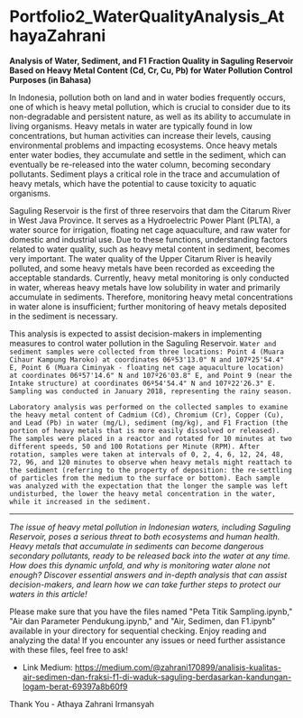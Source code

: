 # Portfolio2_WaterQualityAnalysis_AthayaZahrani
**Analysis of Water, Sediment, and F1 Fraction Quality in Saguling Reservoir Based on Heavy Metal Content (Cd, Cr, Cu, Pb) for Water Pollution Control Purposes (in Bahasa)**

In Indonesia, pollution both on land and in water bodies frequently occurs, one of which is heavy metal pollution, which is crucial to consider due to its non-degradable and persistent nature, as well as its ability to accumulate in living organisms. Heavy metals in water are typically found in low concentrations, but human activities can increase their levels, causing environmental problems and impacting ecosystems. Once heavy metals enter water bodies, they accumulate and settle in the sediment, which can eventually be re-released into the water column, becoming secondary pollutants. Sediment plays a critical role in the trace and accumulation of heavy metals, which have the potential to cause toxicity to aquatic organisms.

Saguling Reservoir is the first of three reservoirs that dam the Citarum River in West Java Province. It serves as a Hydroelectric Power Plant (PLTA), a water source for irrigation, floating net cage aquaculture, and raw water for domestic and industrial use. Due to these functions, understanding factors related to water quality, such as heavy metal content in sediment, becomes very important. The water quality of the Upper Citarum River is heavily polluted, and some heavy metals have been recorded as exceeding the acceptable standards. Currently, heavy metal monitoring is only conducted in water, whereas heavy metals have low solubility in water and primarily accumulate in sediments. Therefore, monitoring heavy metal concentrations in water alone is insufficient; further monitoring of heavy metals deposited in the sediment is necessary.

This analysis is expected to assist decision-makers in implementing measures to control water pollution in the Saguling Reservoir. `Water and sediment samples were collected from three locations: Point 4 (Muara Cihaur Kampung Maroko) at coordinates 06º53'13.0" N and 107º25'54.4" E, Point 6 (Muara Ciminyak - floating net cage aquaculture location) at coordinates 06º57'14.6" N and 107º26'03.8" E, and Point 9 (near the Intake structure) at coordinates 06º54'54.4" N and 107º22'26.3" E. Sampling was conducted in January 2018, representing the rainy season.`

`Laboratory analysis was performed on the collected samples to examine the heavy metal content of Cadmium (Cd), Chromium (Cr), Copper (Cu), and Lead (Pb) in water (mg/L), sediment (mg/kg), and F1 Fraction (the portion of heavy metals that is more easily dissolved or released). The samples were placed in a reactor and rotated for 10 minutes at two different speeds, 50 and 100 Rotations per Minute (RPM). After rotation, samples were taken at intervals of 0, 2, 4, 6, 12, 24, 48, 72, 96, and 120 minutes to observe when heavy metals might reattach to the sediment (referring to the property of deposition: the re-settling of particles from the medium to the surface or bottom). Each sample was analyzed with the expectation that the longer the sample was left undisturbed, the lower the heavy metal concentration in the water, while it increased in the sediment.`

---

_The issue of heavy metal pollution in Indonesian waters, including Saguling Reservoir, poses a serious threat to both ecosystems and human health. Heavy metals that accumulate in sediments can become dangerous secondary pollutants, ready to be released back into the water at any time. How does this dynamic unfold, and why is monitoring water alone not enough? Discover essential answers and in-depth analysis that can assist decision-makers, and learn how we can take further steps to protect our waters in this article!_

Please make sure that you have the files named "Peta Titik Sampling.ipynb," "Air dan Parameter Pendukung.ipynb," and "Air, Sedimen, dan F1.ipynb" available in your directory for sequential checking. Enjoy reading and analyzing the data! If you encounter any issues or need further assistance with these files, feel free to ask!

- Link Medium: https://medium.com/@zahrani170899/analisis-kualitas-air-sedimen-dan-fraksi-f1-di-waduk-saguling-berdasarkan-kandungan-logam-berat-69397a8b60f9

Thank You - Athaya Zahrani Irmansyah
